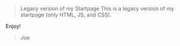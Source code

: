 > Legacy version of my Startpage
This is a legacy version of my startpage (only HTML, JS, and CSS).

Enjoy!
> Joe